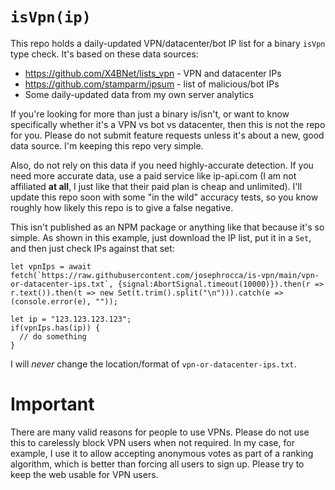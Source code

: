 # `isVpn(ip)`
This repo holds a daily-updated VPN/datacenter/bot IP list for a binary `isVpn` type check. It's based on these data sources:

* https://github.com/X4BNet/lists_vpn - VPN and datacenter IPs
* https://github.com/stamparm/ipsum - list of malicious/bot IPs
* Some daily-updated data from my own server analytics

If you're looking for more than just a binary is/isn't, or want to know specifically whether it's a VPN vs bot vs datacenter, then this is not the repo for you. Please do not submit feature requests unless it's about a new, good data source. I'm keeping this repo very simple. 

Also, do not rely on this data if you need highly-accurate detection. If you need more accurate data, use a paid service like ip-api.com (I am not affiliated **at all**, I just like that their paid plan is cheap and unlimited). I'll update this repo soon with some "in the wild" accuracy tests, so you know roughly how likely this repo is to give a false negative.

This isn't published as an NPM package or anything like that because it's so simple. As shown in this example, just download the IP list, put it in a `Set`, and then just check IPs against that set:
```
let vpnIps = await fetch(`https://raw.githubusercontent.com/josephrocca/is-vpn/main/vpn-or-datacenter-ips.txt`, {signal:AbortSignal.timeout(10000)}).then(r => r.text()).then(t => new Set(t.trim().split("\n"))).catch(e => (console.error(e), ""));

let ip = "123.123.123.123";
if(vpnIps.has(ip)) {
  // do something
}
```
I will *never* change the location/format of `vpn-or-datacenter-ips.txt`.

# Important
There are many valid reasons for people to use VPNs. Please do not use this to carelessly block VPN users when not required. In my case, for example, I use it to allow accepting anonymous votes as part of a ranking algorithm, which is better than forcing all users to sign up. Please try to keep the web usable for VPN users.


